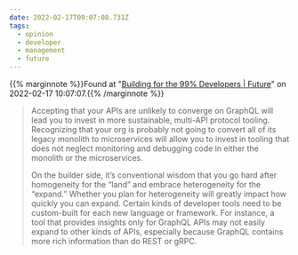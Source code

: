 ```yaml
---
date: 2022-02-17T09:07:08.731Z
tags:
  - opinion
  - developer
  - management
  - future
---
```

{{% marginnote %}}Found at "[Building for the 99% Developers | Future](https://future.a16z.com/software-development-building-for-99-developers/)" on 2022-02-17 10:07:07.{{% /marginnote %}}

> Accepting that your APIs are unlikely to converge on GraphQL will lead you to invest in more sustainable, multi-API protocol tooling. Recognizing that your org is probably not going to convert all of its legacy monolith to microservices will allow you to invest in tooling that does not neglect monitoring and debugging code in either the monolith or the microservices.
>
> On the builder side, it’s conventional wisdom that you go hard after homogeneity for the “land” and embrace heterogeneity for the “expand.” Whether you plan for heterogeneity will greatly impact how quickly you can expand. Certain kinds of developer tools need to be custom-built for each new language or framework. For instance, a tool that provides insights only for GraphQL APIs may not easily expand to other kinds of APIs, especially because GraphQL contains more rich information than do REST or gRPC.

